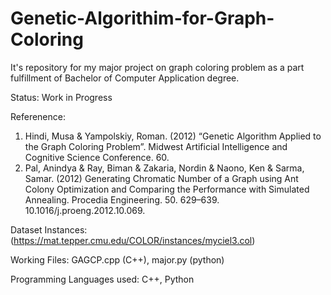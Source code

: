 # Genetic-Algorithim-for-Graph-Coloring
It's repository for my major project on graph coloring problem as a part fulfillment of Bachelor of Computer Application degree.

Status: Work in Progress

Referenence: 
1. Hindi, Musa & Yampolskiy, Roman. (2012) “Genetic Algorithm Applied to the Graph Coloring Problem”. Midwest Artificial Intelligence and Cognitive Science Conference. 60.
2. Pal, Anindya & Ray, Biman & Zakaria, Nordin & Naono, Ken & Sarma, Samar. (2012) Generating Chromatic Number of a Graph using Ant Colony Optimization and Comparing the Performance with Simulated Annealing. Procedia Engineering. 50. 629–639. 10.1016/j.proeng.2012.10.069. 

Dataset Instances: (https://mat.tepper.cmu.edu/COLOR/instances/myciel3.col)

Working Files: GAGCP.cpp (C++), major.py (python)

Programming Languages used: C++, Python

